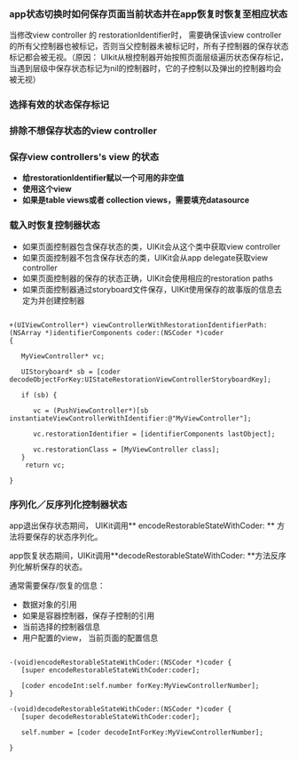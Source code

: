### app状态切换时如何保存页面当前状态并在app恢复时恢复至相应状态

当修改view controller 的 restorationIdentifier时， 需要确保该view controller的所有父控制器也被标记，否则当父控制器未被标记时，所有子控制器的保存状态标记都会被无视。（原因： UIkit从根控制器开始按照页面层级遍历状态保存标记， 当遇到层级中保存状态标记为nil的控制器时，它的子控制以及弹出的控制器均会被无视）


### 选择有效的状态保存标记


### 排除不想保存状态的view controller


### 保存view controllers's view 的状态
* **给restorationIdentifier赋以一个可用的非空值**
* **使用这个view**
* **如果是table views或者 collection views，需要填充datasource**


### 载入时恢复控制器状态
* 如果页面控制器包含保存状态的类，UIKit会从这个类中获取view controller
* 如果页面控制器不包含保存状态的类，UIKit会从app delegate获取view controller
* 如果页面控制器的保存的状态正确，UIKit会使用相应的restoration paths
* 如果页面控制器通过storyboard文件保存，UIKit使用保存的故事版的信息去定为并创建控制器

```objc

+(UIViewController*) viewControllerWithRestorationIdentifierPath:(NSArray *)identifierComponents coder:(NSCoder *)coder 
{

   MyViewController* vc;
   
   UIStoryboard* sb = [coder decodeObjectForKey:UIStateRestorationViewControllerStoryboardKey];
   
   if (sb) {
   
      vc = (PushViewController*)[sb instantiateViewControllerWithIdentifier:@"MyViewController"];
      
      vc.restorationIdentifier = [identifierComponents lastObject];
      
      vc.restorationClass = [MyViewController class];
   }
    return vc;
  
}
```


### 序列化／反序列化控制器状态
app退出保存状态期间， UIKit调用** encodeRestorableStateWithCoder: ** 方法将要保存的状态序列化。

app恢复状态期间，UIKit调用**decodeRestorableStateWithCoder: **方法反序列化解析保存的状态。

通常需要保存/恢复的信息：

*  数据对象的引用
*  如果是容器控制器，保存子控制的引用
*  当前选择的控制器信息
*  用户配置的view， 当前页面的配置信息

```objc

-(void)encodeRestorableStateWithCoder:(NSCoder *)coder {
   [super encodeRestorableStateWithCoder:coder];
 
   [coder encodeInt:self.number forKey:MyViewControllerNumber];
}
 
-(void)decodeRestorableStateWithCoder:(NSCoder *)coder {
   [super decodeRestorableStateWithCoder:coder];
 
   self.number = [coder decodeIntForKey:MyViewControllerNumber];
   
}
```

